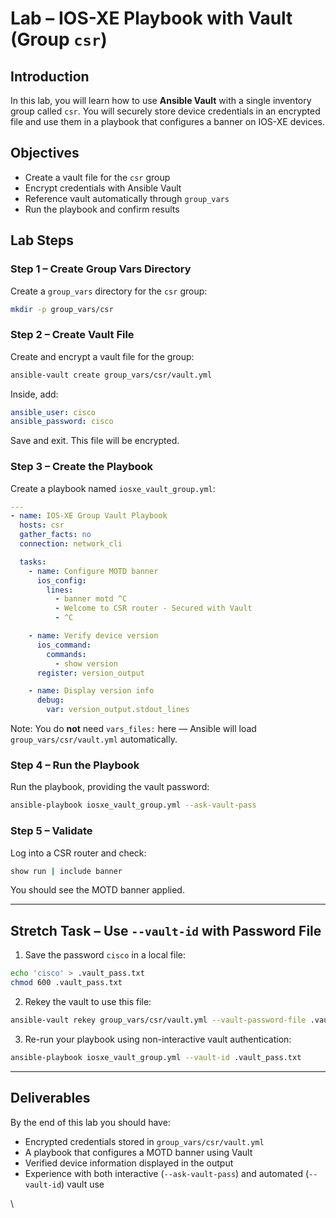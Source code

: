 

# Lab – IOS-XE Playbook with Vault (Group `csr`)

## Introduction

In this lab, you will learn how to use **Ansible Vault** with a single inventory group called `csr`. You will securely store device credentials in an encrypted file and use them in a playbook that configures a banner on IOS-XE devices.

## Objectives

* Create a vault file for the `csr` group
* Encrypt credentials with Ansible Vault
* Reference vault automatically through `group_vars`
* Run the playbook and confirm results

## Lab Steps

### Step 1 – Create Group Vars Directory

Create a `group_vars` directory for the `csr` group:

```bash
mkdir -p group_vars/csr
```

### Step 2 – Create Vault File

Create and encrypt a vault file for the group:

```bash
ansible-vault create group_vars/csr/vault.yml
```

Inside, add:

```yaml
ansible_user: cisco
ansible_password: cisco
```

Save and exit. This file will be encrypted.

### Step 3 – Create the Playbook

Create a playbook named `iosxe_vault_group.yml`:

```yaml
---
- name: IOS-XE Group Vault Playbook
  hosts: csr
  gather_facts: no
  connection: network_cli

  tasks:
    - name: Configure MOTD banner
      ios_config:
        lines:
          - banner motd ^C
          - Welcome to CSR router - Secured with Vault
          - ^C

    - name: Verify device version
      ios_command:
        commands:
          - show version
      register: version_output

    - name: Display version info
      debug:
        var: version_output.stdout_lines
```

Note: You do **not** need `vars_files:` here — Ansible will load `group_vars/csr/vault.yml` automatically.

### Step 4 – Run the Playbook

Run the playbook, providing the vault password:

```bash
ansible-playbook iosxe_vault_group.yml --ask-vault-pass
```

### Step 5 – Validate

Log into a CSR router and check:

```bash
show run | include banner
```

You should see the MOTD banner applied.

---

## Stretch Task – Use `--vault-id` with Password File

1. Save the password `cisco` in a local file:

```bash
echo 'cisco' > .vault_pass.txt
chmod 600 .vault_pass.txt
```

2. Rekey the vault to use this file:

```bash
ansible-vault rekey group_vars/csr/vault.yml --vault-password-file .vault_pass.txt
```

3. Re-run your playbook using non-interactive vault authentication:

```bash
ansible-playbook iosxe_vault_group.yml --vault-id .vault_pass.txt
```

---

## Deliverables

By the end of this lab you should have:

* Encrypted credentials stored in `group_vars/csr/vault.yml`
* A playbook that configures a MOTD banner using Vault
* Verified device information displayed in the output
* Experience with both interactive (`--ask-vault-pass`) and automated (`--vault-id`) vault use

\
